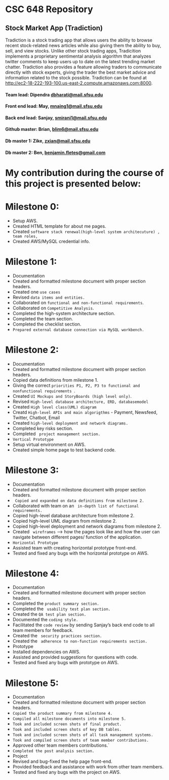 # CSC 648 Repository
## Stock Market App (Tradiction)
Tradiction is a stock trading app that allows users the ability to browse recent stock-related news articles while also giving them the ability to buy, sell, and view stocks. Unlike other stock trading apps, Tradicition implements a proprietary sentimental analysis algorithm that analyzes twitter comments to keep users up to date on the latest trending market chatter. Tradiction also provides a feature allowing traders to communicate directly with stock experts, giving the trader the best market advice and information related to the stock possible. Tradiction can be found at http://ec2-18-222-193-100.us-east-2.compute.amazonaws.com:8000. 

#### Team lead: Dipendra dbharati@mail.sfsu.edu 
#### Front end lead: May, mnaing1@mail.sfsu.edu
#### Back end lead: Sanjay, smirani1@mail.sfsu.edu
#### Github master: Brian, blim6@mail.sfsu.edu
#### Db master 1: Zike, zxian@mail.sfsu.edu
#### Db master 2: Ben, benjamin.fletes@gmail.com

# My contribution during the course of this project is presented below:
# Milestone 0:
- Setup AWS.
- Created HTML template for about me pages.
- Created ` software stack renewal(high-level system architecuture) , team roles, `
- Created AWS/MySQL credential info.

# Milestone 1:
- Documentation
- Created and formatted milestone document with proper section headers.
- Created one `use cases`
- Revised ` data items and entities. ` 
- Collaborated on ` functional and non-functional requirements `.
- Collaborated on ` Competitive Analysis `.
- Completed the high-system architecture section.
- Completed the team section.
- Completed the checklist section.
- `Prepared external database connection via MySQL workbench.`

# Milestone 2:
- Documentation
- Created and formatted milestone document with proper section headers.
- Copied data definitions from milestone 1.
- Giving the correct `priorities P1, P2, P3 to functional and nonfunctional requirements `.
- Created `UI Mockups and StoryBoards (high level only)`.
- Revised ` High-level database architecture, ERD, databasemodel `
- Created ` High level class(UML) diagram `
- Creatd ` High-level APIs and main algorigthms ` - Payment, Newsfeed, Twitter, Chatbot, Email
- Created `high-level deployment and network diagrams.`
- Completed key risks section.
- Completed ` project management section.` 
- ` Vertical Prototype `
- Setup virtual environment on AWS.
- Created simple home page to test backend code.

# Milestone 3:
- Documentation
- Created and formatted milestone document with proper section headers.
- ` Copied and expanded on data definitions from milestone 2.`
- Collaborated with team on an ` in-depth list of functional requirements.`
- Copied high-level database architecture from milestone 2.
- Copied high-level UML diagram from milestone 2.
- Copied high-level deployment and network diagrams from milestone 2.
- Created ` wireframes` --> how the pages look like and how the user can navigate between different pages/ function of the application.
- ` Horizontal Prototype `
- Assisted team with creating horizontal prototype front-end.
- Tested and fixed any bugs with the horizontal prototype on AWS.

# Milestone 4:
- Documentation
- Created and formatted milestone document with proper section headers.
- Completed the ` product summary section. `
- Completed the ` usability test plan section.`
- Created the   ` QA test plan section. `
- Documented the ` coding style. `
- Facilitated the ` code review `  by sending Sanjay’s back end code to all team members for feedback.
- Created the ` security practices section.`
- Created the ` adherence to non-function requirements section.`
- Prototype
- Installed dependencies on AWS.
- Assisted and provided suggestions for questions with code.
- Tested and fixed any bugs with prototype on AWS.

# Milestone 5:
- Documentation
- Created and formatted milestone document with proper section headers.
- `Copied the product summary from milestone 4.`
- `Compiled all milestone documents into milestone 5.`
- `Took and included screen shots of final product.`
- `Took and included screen shots of key DB tables.`
- `Took and included screen shots of all task management systems.`
- `Took and compiled screen shots of team member contributions.`
- Approved other team members contributions.`
- `Completed the post analysis section.`
- Project
- Revised and bug-fixed the help page front-end.
- Provided feedback and assistance with work from other team members.
- Tested and fixed any bugs with the project on AWS.
